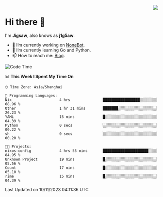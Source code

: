 <a href="#">
  <img align="right" src="https://github-readme-stats.vercel.app/api?username=j1g5awi&count_private=true&show_icons=true&title_color=80070B&text_color=B3B3B3&bg_color=212121&icon_color=80070B" />
</a>

# Hi there 👋

I'm **Jigsaw**, also knows as **j1g5aw**.

- 🔭 I’m currently working on [NoneBot](https://github.com/nonebot).
- 🌱 I’m currently learning Go and Python.
- 📫 How to reach me: [Blog](https://blog.maddestroyer.xyz/).

<!--START_SECTION:waka-->
![Code Time](http://img.shields.io/badge/Code%20Time-1%2C297%20hrs%2010%20mins-blue)

📊 **This Week I Spent My Time On** 

```text
🕑︎ Time Zone: Asia/Shanghai

💬 Programming Languages: 
Nix                      4 hrs               █████████████████░░░░░░░░   68.96 % 
Other                    1 hr 31 mins        ███████░░░░░░░░░░░░░░░░░░   26.23 % 
YAML                     15 mins             █░░░░░░░░░░░░░░░░░░░░░░░░   04.39 % 
Python                   0 secs              ░░░░░░░░░░░░░░░░░░░░░░░░░   00.22 % 
sh                       0 secs              ░░░░░░░░░░░░░░░░░░░░░░░░░   00.20 % 

🐱‍💻 Projects: 
nixos-config             4 hrs 55 mins       █████████████████████░░░░   84.95 % 
Unknown Project          19 mins             █░░░░░░░░░░░░░░░░░░░░░░░░   05.56 % 
Count                    17 mins             █░░░░░░░░░░░░░░░░░░░░░░░░   05.10 % 
rime                     15 mins             █░░░░░░░░░░░░░░░░░░░░░░░░   04.39 % 
```


 Last Updated on 10/11/2023 04:11:36 UTC
<!--END_SECTION:waka-->

